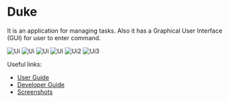 # Duke

It is an application for managing tasks. Also it has a Graphical User Interface (GUI) for user to enter command.

![Ui](./Ui.png)
![Ui](./Ui.PNG)
![Ui](https://github.com/dgc5213/ip/blob/master/docs/Ui.png)
![Ui](https://github.com/dgc5213/ip/blob/master/docs/Ui.PNG)
![Ui2](./images/Ui_2.png)
![Ui3](./images/Ui_3.png)

Useful links:
* [User Guide](UserGuide.md)
* [Developer Guide](DeveloperGuide.md)
* [Screenshots](images)
